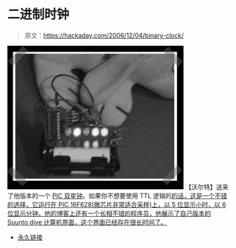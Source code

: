 # 二进制时钟

> 原文：<https://hackaday.com/2006/12/04/binary-clock/>

![](img/748a0aa96ec74b87b5fc81511788990b.png)
【沃尔特】送来了他版本的一个 [PIC 双星钟](http://walter.schreppers.com/index.php?page=diy&pos=3)。如果你不想要使用 TTL 逻辑的[的话，这是一个不错的选择，它运行在 PIC 16F628(微芯片非常适合采样)上，以 5 位显示小时，以 6 位显示分钟。他的博客上还有一个长相不错的程序员，他展示了自己版本的 Suunto dive 计算机界面，这个界面已经存在很长时间了。](http://www.hackaday.com/2006/06/30/binary-clock/)

*   [永久链接](http://www.hanssummers.com/electronics/clocks/binary/index.htm)